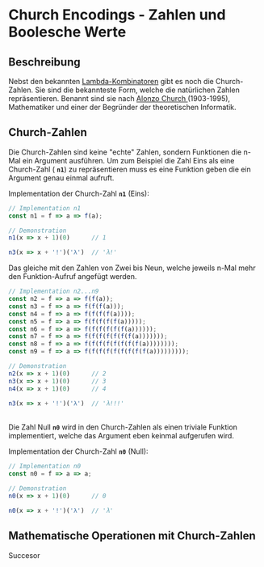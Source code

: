 # Church Encodings - Zahlen und Boolesche Werte

## Beschreibung

Nebst den bekannten [Lambda-Kombinatoren](einfache-kombinatoren.md) gibt es noch die Church-Zahlen. Sie sind die bekannteste Form, welche die natürlichen Zahlen repräsentieren. Benannt sind sie nach [Alonzo Church ](https://de.wikipedia.org/wiki/Alonzo_Church)\(1903-1995\), Mathematiker und einer der Begründer der theoretischen Informatik.

## Church-Zahlen

Die Church-Zahlen sind keine "echte" Zahlen, sondern Funktionen die n-Mal ein Argument ausführen. Um zum Beispiel die Zahl Eins als eine Church-Zahl \( **`n1`**\) zu repräsentieren muss es eine Funktion geben die ein Argument genau einmal aufruft. 

Implementation der Church-Zahl  **`n1`**  \(Eins\):

```javascript
// Implementation n1
const n1 = f => a => f(a);

// Demonstration
n1(x => x + 1)(0)      // 1

n3(x => x + '!')('λ')  // 'λ!'
```

Das gleiche mit den Zahlen von Zwei bis Neun, welche jeweils n-Mal mehr den Funktion-Aufruf angefügt werden.

```javascript
// Implementation n2...n9
const n2 = f => a => f(f(a));
const n3 = f => a => f(f(f(a)));
const n4 = f => a => f(f(f(f(a))));
const n5 = f => a => f(f(f(f(f(a)))));
const n6 = f => a => f(f(f(f(f(f(a))))));
const n7 = f => a => f(f(f(f(f(f(f(a)))))));
const n8 = f => a => f(f(f(f(f(f(f(f(a))))))));
const n9 = f => a => f(f(f(f(f(f(f(f(f(a)))))))));

// Demonstration
n2(x => x + 1)(0)      // 2
n3(x => x + 1)(0)      // 3
n4(x => x + 1)(0)      // 4

n3(x => x + '!')('λ')  // 'λ!!!'
```

[  
](https://app.gitbook.com/@mattwolf-corporation/s/ip5-lambda-calculus/~/diff/drafts/-LySdvLY72eVAhh8w8A8/docs/forschungsarbeit-ip5-lambda-kalkuel/einfache-kombinatoren)Die Zahl Null  **`n0`**  wird in den Church-Zahlen als einen triviale Funktion implementiert, welche das Argument eben keinmal aufgerufen wird.

Implementation der Church-Zahl  **`n0`**  \(Null\):

```javascript
// Implementation n0
const n0 = f => a => a;

// Demonstration
n0(x => x + 1)(0)      // 0

n0(x => x + '!')('λ')  // 'λ'
```

## Mathematische Operationen  mit Church-Zahlen

Succesor



